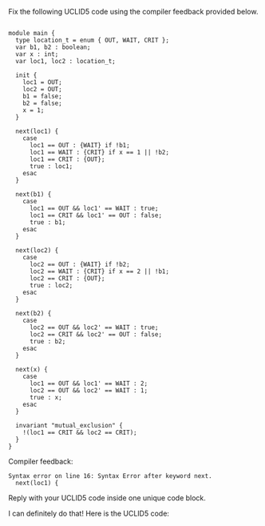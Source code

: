 
Fix the following UCLID5 code using the compiler feedback provided below.

```

module main {
  type location_t = enum { OUT, WAIT, CRIT };
  var b1, b2 : boolean;
  var x : int;
  var loc1, loc2 : location_t;

  init {
    loc1 = OUT;
    loc2 = OUT;
    b1 = false;
    b2 = false;
    x = 1;
  }

  next(loc1) {
    case
      loc1 == OUT : {WAIT} if !b1;
      loc1 == WAIT : {CRIT} if x == 1 || !b2;
      loc1 == CRIT : {OUT};
      true : loc1;
    esac
  }

  next(b1) {
    case
      loc1 == OUT && loc1' == WAIT : true;
      loc1 == CRIT && loc1' == OUT : false;
      true : b1;
    esac
  }

  next(loc2) {
    case
      loc2 == OUT : {WAIT} if !b2;
      loc2 == WAIT : {CRIT} if x == 2 || !b1;
      loc2 == CRIT : {OUT};
      true : loc2;
    esac
  }

  next(b2) {
    case
      loc2 == OUT && loc2' == WAIT : true;
      loc2 == CRIT && loc2' == OUT : false;
      true : b2;
    esac
  }

  next(x) {
    case
      loc1 == OUT && loc1' == WAIT : 2;
      loc2 == OUT && loc2' == WAIT : 1;
      true : x;
    esac
  }

  invariant "mutual_exclusion" {
    !(loc1 == CRIT && loc2 == CRIT);
  }
}
```

Compiler feedback:

```
Syntax error on line 16: Syntax Error after keyword next.
  next(loc1) {

```
Reply with your UCLID5 code inside one unique code block.

I can definitely do that! Here is the UCLID5 code:
```
